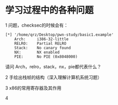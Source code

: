 # 学习过程中的各种问题



1 问题，checksec的时候会有：

```
[*] '/home/qrz/Desktop/pwn-study/basic1.example'
    Arch:     i386-32-little
    RELRO:    Partial RELRO
    Stack:    No canary found
    NX:       NX enabled
    PIE:      No PIE (0x8048000)
```

请问 Arch，relro，stack，nx，pie都代表什么？

2 手绘出栈帧的结构（深入理解计算机系统习题）

3 x86的常用寄存器及其作用

4 
